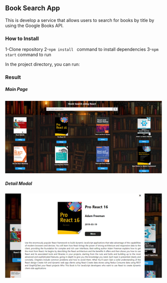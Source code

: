 ## Book Search App
This is develop a service that allows users to search for books by title by using the Google Books API.
### How to Install
1-Clone repository
2-```npm install ``` command to install dependencies
3-```npm start``` command to run  

In the project directory, you can run:

### Result
##### Main Page
![Main page](./images/bookSearch.png)
---
##### Detail Modal 
![Detail Modal](./images/bookDetail.png)